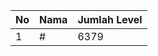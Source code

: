 | No | Nama            | Jumlah Level |
|----|-----------------|--------------|
| 1  | #    |    6379        |
